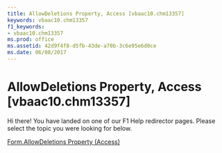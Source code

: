 ```yaml
---
title: AllowDeletions Property, Access [vbaac10.chm13357]
keywords: vbaac10.chm13357
f1_keywords:
- vbaac10.chm13357
ms.prod: office
ms.assetid: 42d9f4f8-d5fb-43de-a70b-3c6e95e6d0ce
ms.date: 06/08/2017
---
```



# AllowDeletions Property, Access [vbaac10.chm13357]

Hi there! You have landed on one of our F1 Help redirector pages. Please select the topic you were looking for below.

[Form.AllowDeletions Property (Access)](http://msdn.microsoft.com/library/abcbaa74-9a02-ab9c-613f-0cf6b9ce98b7%28Office.15%29.aspx)

